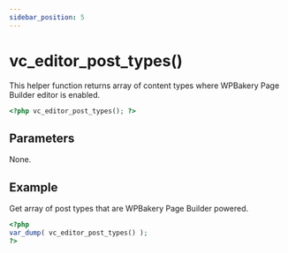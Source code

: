 ```yaml
---
sidebar_position: 5
---
```


# vc_editor_post_types()

This helper function returns array of content types where WPBakery Page Builder editor is enabled.


```php
<?php vc_editor_post_types(); ?>
```

## Parameters

None.

## Example
Get array of post types that are WPBakery Page Builder powered.

```php
<?php
var_dump( vc_editor_post_types() );
?>
```
